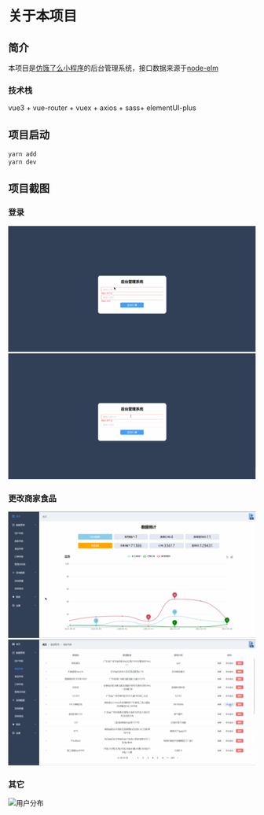 # 关于本项目
## 简介
本项目是[仿饿了么小程序](https://github.com/yhfwdxj/eleme_01_uniapp)的后台管理系统，接口数据来源于[node-elm](https://github.com/bailicangdu/node-elm/blob/master/API.md) 
### 技术栈
vue3 + vue-router + vuex + axios + sass+ elementUI-plus
## 项目启动
```
yarn add 
yarn dev
```
## 项目截图
### 登录
![登录](https://github.com/yhfwdxj/elememanage_01/blob/main/elmanage/login.gif)
![登录校验](https://github.com/yhfwdxj/elememanage_01/blob/main/elmanage/loginFail.gif)
### 更改商家食品
![更改商家信息](https://github.com/yhfwdxj/elememanage_01/blob/main/elmanage/changeInfo.gif)
![添加食品](https://github.com/yhfwdxj/elememanage_01/blob/main/elmanage/addFood.gif)
### 其它
![用户分布](https://github.com/yhfwdxj/elememanage_01/blob/main/elmanage/locaion.gif)